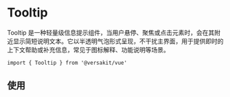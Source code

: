 # Tooltip

Tooltip 是一种轻量级信息提示组件，当用户悬停、聚焦或点击元素时，会在其附近显示简短说明文本。它以半透明气泡形式呈现，不干扰主界面，用于提供即时的上下文帮助或补充信息，常见于图标解释、功能说明等场景。

```tsx
import { Tooltip } from '@versakit/vue'
```

## 使用

<demo vue="./example/index.vue" />
